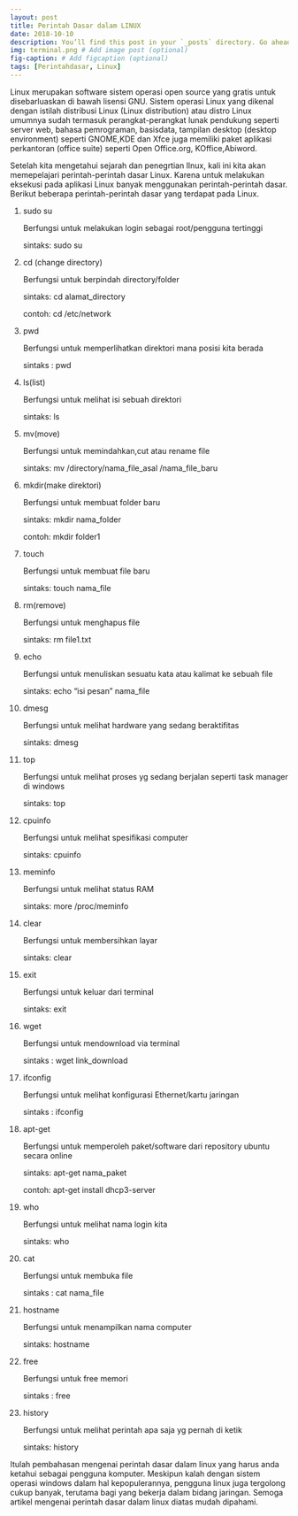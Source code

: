 ```yaml
---
layout: post 
title: Perintah Dasar dalam LINUX
date: 2018-10-10
description: You’ll find this post in your `_posts` directory. Go ahead and edit it and re-build the site to see your changes. # Add post description (optional)
img: terminal.png # Add image post (optional)
fig-caption: # Add figcaption (optional)
tags: [Perintahdasar, Linux]
---
```


Linux merupakan software sistem operasi open source yang gratis untuk disebarluaskan di bawah lisensi GNU. Sistem operasi Linux yang dikenal dengan istilah distribusi Linux (Linux distribution) atau distro Linux umumnya sudah termasuk perangkat-perangkat lunak pendukung seperti server web, bahasa pemrograman, basisdata, tampilan desktop (desktop environment) seperti GNOME,KDE dan Xfce juga memiliki paket aplikasi perkantoran (office suite) seperti Open Office.org, KOffice,Abiword.

Setelah kita mengetahui sejarah dan penegrtian lInux, kali ini kita akan memepelajari perintah-perintah dasar Linux. Karena untuk melakukan eksekusi pada aplikasi Linux banyak menggunakan perintah-perintah dasar. Berikut beberapa perintah-perintah dasar yang terdapat pada Linux.

1. sudo su
   
   Berfungsi untuk melakukan login sebagai root/pengguna tertinggi
   
   sintaks: sudo su

2. cd (change directory)
   
   Berfungsi untuk berpindah directory/folder
   
   sintaks: cd alamat_directory
   
   contoh: cd /etc/network

3. pwd
   
   Berfungsi untuk memperlihatkan direktori mana posisi kita berada
   
   sintaks : pwd

4. ls(list)
   
   Berfungsi untuk melihat isi sebuah direktori
   
   sintaks: ls

5. mv(move)
   
   Berfungsi untuk memindahkan,cut atau rename file
   
   sintaks: mv /directory/nama_file_asal /nama_file_baru

6. mkdir(make direktori)
   
   Berfungsi untuk membuat folder baru
   
   sintaks: mkdir nama_folder
   
   contoh: mkdir folder1

7. touch
   
   Berfungsi untuk membuat file baru
   
   sintaks: touch nama_file

8. rm(remove)
   
   Berfungsi untuk menghapus file
   
   sintaks: rm file1.txt

9. echo
   
   Berfungsi untuk menuliskan sesuatu kata atau kalimat ke sebuah file
   
   sintaks: echo “isi pesan” nama_file

10. dmesg
   
    Berfungsi untuk melihat hardware yang sedang beraktifitas
   
    sintaks: dmesg

11. top
   
    Berfungsi untuk melihat proses yg sedang berjalan seperti task manager di windows
   
    sintaks: top

12. cpuinfo
   
    Berfungsi untuk melihat spesifikasi computer
   
    sintaks: cpuinfo

13. meminfo
   
    Berfungsi untuk melihat status RAM
   
    sintaks: more /proc/meminfo

14. clear
   
    Berfungsi untuk membersihkan layar
   
    sintaks: clear

15. exit
   
    Berfungsi untuk keluar dari terminal
   
    sintaks: exit

16. wget
   
    Berfungsi untuk mendownload via terminal
   
    sintaks : wget link_download

17. ifconfig
   
    Berfungsi untuk melihat konfigurasi Ethernet/kartu jaringan
   
    sintaks : ifconfig

18. apt-get
   
    Berfungsi untuk memperoleh paket/software dari repository ubuntu secara online
   
    sintaks: apt-get nama_paket
   
    contoh: apt-get install dhcp3-server

19. who
   
    Berfungsi untuk melihat nama login kita
   
    sintaks: who

20. cat
   
    Berfungsi untuk membuka file
   
    sintaks : cat nama_file

21. hostname
   
    Berfungsi untuk menampilkan nama computer
   
    sintaks: hostname

22. free
   
    Berfungsi untuk free memori
   
    sintaks : free

23. history
   
    Berfungsi untuk melihat perintah apa saja yg pernah di ketik
   
    sintaks: history

Itulah pembahasan mengenai perintah dasar dalam linux yang harus anda ketahui sebagai pengguna komputer. Meskipun kalah dengan sistem operasi windows dalam hal kepopulerannya, pengguna linux juga tergolong cukup banyak, terutama bagi yang bekerja dalam bidang jaringan. Semoga artikel mengenai perintah dasar dalam linux diatas mudah dipahami.